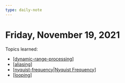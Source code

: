 ```yaml
---
type: daily-note
---
```


# Friday, November 19, 2021

Topics learned:

- [[dynamic-range-processing]]
- [[aliasing]]
- [[nyquist-frequency|Nyquist Frequency]]
- [[looping]]

[//begin]: # "Autogenerated link references for markdown compatibility"
[dynamic-range-processing]: ../pages/dynamic-range-processing.md "Dynamic Range Processing"
[aliasing]: ../pages/aliasing.md "Aliasing"
[nyquist-frequency|Nyquist Frequency]: ../pages/nyquist-frequency.md "Nyquist Frequency"
[looping]: ../pages/looping.md "Looping"
[//end]: # "Autogenerated link references"
